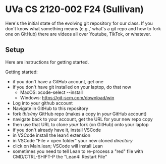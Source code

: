 # UVa CS 2120-002 F24 (Sullivan)

Here's the initial state of the evolving git repository
for our class. If you don't know what something means (e.g.,'
what's a git repo and how to fork one on GitHub) there are
videos all over Youtube, TikTok, or whatever.

## Setup

Here are instructions for getting started.

Getting started:

- if you don't have a GitHub account, get one
- if you don't have git installed on your laptop, do that now
  - MacOS: xcode-select --install
  - Windows: <https://git-scm.com/download/win>
- Log into your github account
- Navigate in GitHub to this repository
- fork *this/my* GitHub repo (makes a copy in *your* GitHub account)
- navigate back to your account, get the URL for your new repo copy
- then use that URL to clone *your* fork (on GitHub) onto your laptop
- if you don't already have it, install VSCode
- in VSCode install the lean4 extension
- in VSCode "File > open folder" your new cloned *directory*
- click on Main.lean; VSCode will install Lean
- sometimes you need to tell Lean to re-process a "red" file with CMD/CTRL-SHIFT-P the "Lean4: Restart File"
